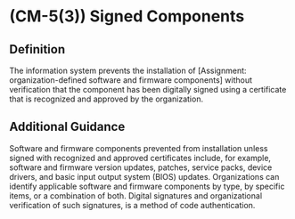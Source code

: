 
# (CM-5(3)) Signed Components

## Definition

The information system prevents the installation of [Assignment: organization-defined software and firmware components] without verification that the component has been digitally signed using a certificate that is recognized and approved by the organization.

## Additional Guidance

Software and firmware components prevented from installation unless signed with recognized and approved certificates include, for example, software and firmware version updates, patches, service packs, device drivers, and basic input output system (BIOS) updates. Organizations can identify applicable software and firmware components by type, by specific items, or a combination of both. Digital signatures and organizational verification of such signatures, is a method of code authentication.
